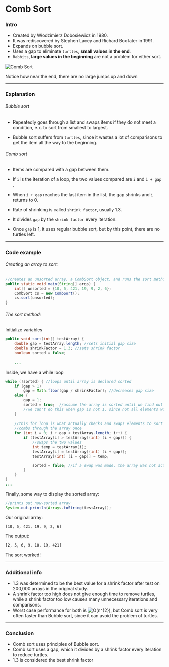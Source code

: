 # Comb Sort

### Intro

* Created by Włodzimierz Dobosiewicz in 1980.
* It was rediscovered by Stephen Lacey and Richard Box later in 1991.
* Expands on bubble sort.
* Uses a gap to eliminate `turtles`, **small values in the end**.
* `Rabbits`, **large values in the beginning** are not a problem for either sort.

![Comb Sort](https://upload.wikimedia.org/wikipedia/commons/thumb/4/46/Comb_sort_demo.gif/220px-Comb_sort_demo.gif)

Notice how near the end, there are no large jumps up and down

------

### Explanation

###### Bubble sort

* Repeatedly goes through a list and swaps items if they do not meet a condition, e.x. to sort from smallest to largest.

* Bubble sort suffers from `turtles`, since it wastes a lot of comparisons to get the item all the way to the beginning.



###### Comb sort

* Items are compared with a gap between them.
* If `i` is the iteration of a loop, the two values compared are `i` and  `i + gap` .
* When `i + gap` reaches the last item in the list, the gap shrinks and `i` returns to 0.

* Rate of shrinking is called `shrink factor`, usually 1.3.

* It divides `gap` by the `shrink factor` every iteration.
* Once `gap` is 1, it uses regular bubble sort, but by this point, there are no turtles left.

------

### Code example

###### Creating an array to sort:

```java
//creates an unsorted array, a CombSort object, and runs the sort method
public static void main(String[] args) {
    int[] unsorted = {10, 5, 421, 19, 9, 2, 6};
    CombSort cs = new CombSort();
    cs.sort(unsorted);
}
```



###### The sort method:

Initialize variables

```java
public void sort(int[] testArray) {
    double gap = testArray.length; //sets initial gap size
    double shrinkFactor = 1.3; //sets shrink factor
    boolean sorted = false;
    
    ...
```

Inside, we have a while loop

```java
while (!sorted) { //loops until array is declared sorted
    if (gap > 1)
        gap = Math.floor(gap / shrinkFactor); //decreases gap size
    else {
        gap = 1;
        sorted = true;  //assume the array is sorted until we find out it's not
        //we can't do this when gap is not 1, since not all elements would be compared
    }
    
	//this for loop is what actually checks and swaps elements to sort
    //combs through the array once    
    for (int i = 0; i + gap < testArray.length; i++) {
        if (testArray[i] > testArray[(int) (i + gap)]) {
            //swaps the two values
            int temp = testArray[i];
            testArray[i] = testArray[(int) (i + gap)];
            testArray[(int) (i + gap)] = temp;

            sorted = false; //if a swap was made, the array was not actually sorted
        }
    }
}
...
```

Finally, some way to display the sorted array:


```java
//prints out now-sorted array
System.out.println(Arrays.toString(testArray));
```



Our original array:

```
[10, 5, 421, 19, 9, 2, 6]
```

The output:

```
[2, 5, 6, 9, 10, 19, 421]
```

The sort worked!

------

### Additional info

* 1.3 was determined to be the best value for a shrink factor after test on 200,000 arrays in the original study.
* A shrink factor too high does not give enough time to remove turtles, while a shrink factor too low causes many unnecessary iterations and comparisons.
* Worst case performance for both is ![O(n^{2})](https://wikimedia.org/api/rest_v1/media/math/render/svg/6cd9594a16cb898b8f2a2dff9227a385ec183392), but Comb sort is very often faster than Bubble sort, since it can avoid the problem of turtles.

------

### Conclusion

* Comb sort uses principles of Bubble sort.
* Comb sort uses a gap, which it divides by a shrink factor every iteration to reduce turtles.
* 1.3 is considered the best shrink factor